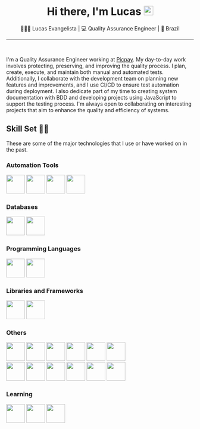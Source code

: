 <!--
**Lucassev05/lucassev05** is a ✨ _special_ ✨ repository because its `README.md` (this file) appears on your GitHub profile.

Here are some ideas to get you started:

- 🔭 I’m currently working on ...
- 🌱 I’m currently learning ...
- 👯 I’m looking to collaborate on ...
- 🤔 I’m looking for help with ...
- 💬 Ask me about ...
- 📫 How to reach me: ...
- 😄 Pronouns: ...
- ⚡ Fun fact: ...
-->
<div align="center">
   <h1>Hi there, I'm Lucas</a> <img src="https://media.giphy.com/media/hvRJCLFzcasrR4ia7z/giphy.gif" width="25px"> </h1>   
</div>

<div align="center">👨🏻‍💻 Lucas Evangelista | 💻 Quality Assurance Engineer | 📌 Brazil</div>
<hr></hr>

<br/>
<div><p>
I'm a Quality Assurance Engineer working at <a href="https://picpay.com">Picpay</a>. My day-to-day work involves protecting, preserving, and improving the quality process. I plan, create, execute, and maintain both manual and automated tests. Additionally, I collaborate with the development team on planning new features and improvements, and I use CI/CD to ensure test automation during deployment. I also dedicate part of my time to creating system documentation with BDD and developing projects using JavaScript to support the testing process. I'm always open to collaborating on interesting projects that aim to enhance the quality and efficiency of systems.</p>
</div>


<h2>Skill Set 💪🏻</h2>
These are some of the major technologies that I use or have worked on in the past.

<h3>Automation Tools</h3>
<img width="50px" src="https://cdn.jsdelivr.net/gh/devicons/devicon@latest/icons/cypressio/cypressio-original-wordmark.svg" /> 
<img width="50px" src="https://cdn.jsdelivr.net/gh/devicons/devicon@latest/icons/selenium/selenium-original.svg" />
<img width="50px" src="https://cdn.jsdelivr.net/gh/devicons/devicon@latest/icons/protractor/protractor-original-wordmark.svg" />
<img width="50px" src="https://cdn.jsdelivr.net/gh/devicons/devicon@latest/icons/k6/k6-original.svg" />
<i class="devicon-jest-plain colored"></i>

<h3>Databases</h3>
<img width="50px" src="https://cdn.jsdelivr.net/gh/devicons/devicon@latest/icons/sqldeveloper/sqldeveloper-original.svg" />
<img width="50px" src="https://cdn.jsdelivr.net/gh/devicons/devicon@latest/icons/mongodb/mongodb-plain-wordmark.svg" />


<h3>Programming Languages</h3>
<img width="50px" src="https://cdn.jsdelivr.net/gh/devicons/devicon@latest/icons/javascript/javascript-original.svg" /> <img width="50px" src="https://cdn.jsdelivr.net/gh/devicons/devicon@latest/icons/python/python-original-wordmark.svg" />



<h3>Libraries and Frameworks</h3>
<img width="50px" src="https://cdn.jsdelivr.net/gh/devicons/devicon@latest/icons/nodejs/nodejs-plain-wordmark.svg" />
<img width="50px" src="https://cdn.jsdelivr.net/gh/devicons/devicon@latest/icons/react/react-original-wordmark.svg" />


<h3>Others</h3>
<img width="50px" src="https://cdn.jsdelivr.net/gh/devicons/devicon@latest/icons/bash/bash-original.svg" />
<img width="50px" src="https://cdn.jsdelivr.net/gh/devicons/devicon@latest/icons/jira/jira-original-wordmark.svg" />
<img width="50px" src="https://cdn.jsdelivr.net/gh/devicons/devicon@latest/icons/confluence/confluence-original-wordmark.svg" />
<img width="50px" src="https://cdn.jsdelivr.net/gh/devicons/devicon@latest/icons/notion/notion-original.svg" />
<img width="50px" src="https://cdn.jsdelivr.net/gh/devicons/devicon@latest/icons/swagger/swagger-original-wordmark.svg" />
<img width="50px" src="https://cdn.jsdelivr.net/gh/devicons/devicon@latest/icons/postman/postman-original-wordmark.svg" /> </br>
<img width="50px" src="https://cdn.jsdelivr.net/gh/devicons/devicon@latest/icons/insomnia/insomnia-original-wordmark.svg" />
<img width="50px" src="https://cdn.jsdelivr.net/gh/devicons/devicon@latest/icons/apple/apple-original.svg" />
<img width="50px" src="https://cdn.jsdelivr.net/gh/devicons/devicon@latest/icons/android/android-original-wordmark.svg" />
<img width="50px" src="https://cdn.jsdelivr.net/gh/devicons/devicon@latest/icons/json/json-original.svg" />
<img width="50px" src="https://cdn.jsdelivr.net/gh/devicons/devicon@latest/icons/jenkins/jenkins-original.svg" />
<img width="50px" src="https://cdn.jsdelivr.net/gh/devicons/devicon@latest/icons/nodemon/nodemon-original.svg" />



<!-- monday -->
<h3>Learning</h3>
<img width="50px" src="https://cdn.jsdelivr.net/gh/devicons/devicon@latest/icons/typescript/typescript-original.svg" />
<img width="50px" src="https://cdn.jsdelivr.net/gh/devicons/devicon@latest/icons/amazonwebservices/amazonwebservices-original-wordmark.svg" />
<img width="50px" src="https://cdn.jsdelivr.net/gh/devicons/devicon@latest/icons/grafana/grafana-original-wordmark.svg" />


